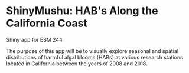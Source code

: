 # ShinyMushu: HAB's Along the California Coast
Shiny app for ESM 244

The purpose of this app will be to visually explore seasonal and spatial distributions of harmful algal blooms (HABs) at various research stations located in California between the years of 2008 and 2018. 
